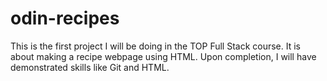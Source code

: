 # odin-recipes
This is the first project I will be doing in the TOP Full Stack course.
It is about making a recipe webpage using HTML.
Upon completion, I will have demonstrated skills like Git and HTML.